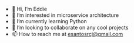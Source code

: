 - 👋 Hi, I’m Eddie
- 👀 I’m interested in microservice architecture
- 🌱 I’m currently learning Python
- 💞️ I’m looking to collaborate on any cool projects
- 📫 How to reach me at esantosrcj@gmail.com

<!---
esantosrcj/esantosrcj is a ✨ special ✨ repository because its `README.md` (this file) appears on your GitHub profile.
You can click the Preview link to take a look at your changes.
--->
